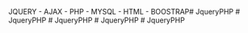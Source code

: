 JQUERY - AJAX - PHP - MYSQL - HTML - BOOSTRAP#   J q u e r y P H P  
 #   J q u e r y P H P  
 #   J q u e r y P H P  
 #   J q u e r y P H P  
 #   J q u e r y P H P  
 
